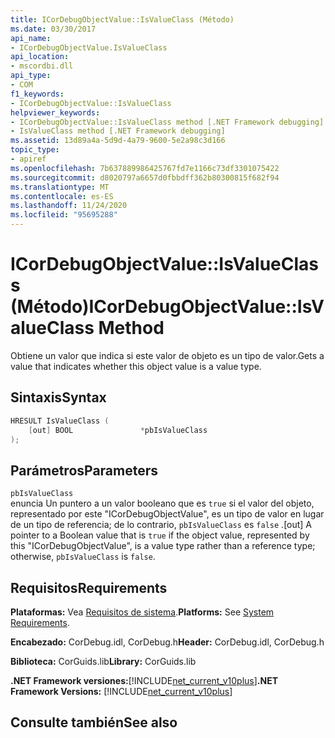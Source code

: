 ```yaml
---
title: ICorDebugObjectValue::IsValueClass (Método)
ms.date: 03/30/2017
api_name:
- ICorDebugObjectValue.IsValueClass
api_location:
- mscordbi.dll
api_type:
- COM
f1_keywords:
- ICorDebugObjectValue::IsValueClass
helpviewer_keywords:
- ICorDebugObjectValue::IsValueClass method [.NET Framework debugging]
- IsValueClass method [.NET Framework debugging]
ms.assetid: 13d89a4a-5d9d-4a79-9600-5e2a98c3d166
topic_type:
- apiref
ms.openlocfilehash: 7b637889986425767fd7e1166c73df3301075422
ms.sourcegitcommit: d8020797a6657d0fbbdff362b80300815f682f94
ms.translationtype: MT
ms.contentlocale: es-ES
ms.lasthandoff: 11/24/2020
ms.locfileid: "95695288"
---
```

# <a name="icordebugobjectvalueisvalueclass-method"></a><span data-ttu-id="5901c-102">ICorDebugObjectValue::IsValueClass (Método)</span><span class="sxs-lookup"><span data-stu-id="5901c-102">ICorDebugObjectValue::IsValueClass Method</span></span>

<span data-ttu-id="5901c-103">Obtiene un valor que indica si este valor de objeto es un tipo de valor.</span><span class="sxs-lookup"><span data-stu-id="5901c-103">Gets a value that indicates whether this object value is a value type.</span></span>  
  
## <a name="syntax"></a><span data-ttu-id="5901c-104">Sintaxis</span><span class="sxs-lookup"><span data-stu-id="5901c-104">Syntax</span></span>  
  
```cpp  
HRESULT IsValueClass (  
    [out] BOOL               *pbIsValueClass  
);  
```  
  
## <a name="parameters"></a><span data-ttu-id="5901c-105">Parámetros</span><span class="sxs-lookup"><span data-stu-id="5901c-105">Parameters</span></span>  

 `pbIsValueClass`  
 <span data-ttu-id="5901c-106">enuncia Un puntero a un valor booleano que es `true` si el valor del objeto, representado por este "ICorDebugObjectValue", es un tipo de valor en lugar de un tipo de referencia; de lo contrario, `pbIsValueClass` es `false` .</span><span class="sxs-lookup"><span data-stu-id="5901c-106">[out] A pointer to a Boolean value that is `true` if the object value, represented by this "ICorDebugObjectValue", is a value type rather than a reference type; otherwise, `pbIsValueClass` is `false`.</span></span>  
  
## <a name="requirements"></a><span data-ttu-id="5901c-107">Requisitos</span><span class="sxs-lookup"><span data-stu-id="5901c-107">Requirements</span></span>  

 <span data-ttu-id="5901c-108">**Plataformas:** Vea [Requisitos de sistema](../../get-started/system-requirements.md).</span><span class="sxs-lookup"><span data-stu-id="5901c-108">**Platforms:** See [System Requirements](../../get-started/system-requirements.md).</span></span>  
  
 <span data-ttu-id="5901c-109">**Encabezado:** CorDebug.idl, CorDebug.h</span><span class="sxs-lookup"><span data-stu-id="5901c-109">**Header:** CorDebug.idl, CorDebug.h</span></span>  
  
 <span data-ttu-id="5901c-110">**Biblioteca:** CorGuids.lib</span><span class="sxs-lookup"><span data-stu-id="5901c-110">**Library:** CorGuids.lib</span></span>  
  
 <span data-ttu-id="5901c-111">**.NET Framework versiones:**[!INCLUDE[net_current_v10plus](../../../../includes/net-current-v10plus-md.md)]</span><span class="sxs-lookup"><span data-stu-id="5901c-111">**.NET Framework Versions:** [!INCLUDE[net_current_v10plus](../../../../includes/net-current-v10plus-md.md)]</span></span>  
  
## <a name="see-also"></a><span data-ttu-id="5901c-112">Consulte también</span><span class="sxs-lookup"><span data-stu-id="5901c-112">See also</span></span>
